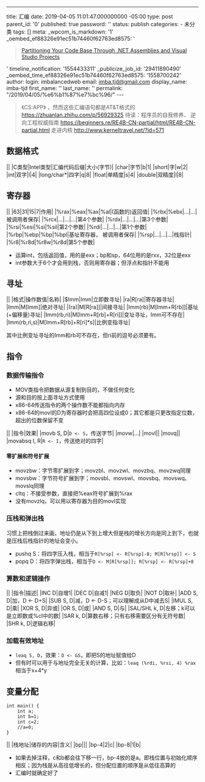 ---
title: 汇编 date: 2019-04-05 11:01:47.000000000 -05:00 type: post parent\_id: '0' published: true password: '' status: publish categories: - 未分类 tags: [] meta: \_wpcom\_is\_markdown: '1' \_oembed\_ef88326e91ec51b74460f62763ed8575: '

> [Partitioning Your Code Base Through .NET Assemblies and Visual Studio Projects](https://www.red-gate.com/simple-talk/dotnet/net-framework/partitioning-your-code-base-through-net-assemblies-and-visual-studio-projects/)

' timeline\_notification: '1554433311' \_publicize\_job\_id: '29411890490' \_oembed\_time\_ef88326e91ec51b74460f62763ed8575: '1558700242' author: login: imbalancedweb email: imba.tjd@gmail.com display\_name: imba-tjd first\_name: '' last\_name: '' permalink: "/2019/04/05/%e6%b1%87%e7%bc%96/" ---

> 《CS:APP》 ，然而这些汇编语句都是AT&T格式的
> https://zhuanlan.zhihu.com/p/56929325
> 待读：程序员的自我修养、
> 逆向工程权威指南 https://beginners.re/RE4B-CN-partial/html/RE4B-CN-partial.html
> 走进内核 http://www.kerneltravel.net/?id=571

数据格式
--------

||
|C类型|Intel类型|汇编代码后缀|大小(字节)|
|char|字节|b|1|
|short|字|w|2|
|int|双字|l|4|
|long/char\*|四字|q|8|
|float|单精度|s|4|
|double|双精度|l|8|

寄存器
------

||
|63|31|15|7|作用|
|%rax|%eax|%ax|%al|(函数的)返回值|
|%rbx|%ebx|...|...|被调用者保存|
|%rcx|...|...|...|第4个参数|
|%rdx|...|...|...|第3个参数|
|%rsi|%esi|%si|%sil|第2个参数|
|%rdi|...|...|...|第1个参数|
|%rbp|%ebp|%bp|%bpl|基址寄存器，
被调用者保存|
|%rsp|...|...|...|栈指针|
|%r8|%r8d|%r8w|%r8d|第5个参数|

-   运算int，包括返回值，用的是exx；bp和sp，64位用的是rxx，32位是exx
-   int参数大于6个才会用到栈，否则用寄存器；但浮点和指针不能用

寻址
----

||
|格式|操作数值|名称|
|\$Imm|Imm|立即数寻址|
|ra|R[ra]|寄存器寻址|
|Imm|M[Imm]|绝对寻址|
|(ra)|M[R[ra]]|间接寻址|
|Imm(rb)|M[Imm+R[rb]]|基址(+偏移量)寻址|
|Imm(rb,ri)|M[Imm+R[rb]+R[ri]]|变址寻址，Imm可不存在|
|Imm(rb,ri,s)|M[Imm+R[rb]+R[ri]\*s]|比例变指寻址|

其中比例变址寻址的Imm和rb可不存在，但ri前的逗号必须要有。

指令
----

### 数据传输指令

-   MOV类指令把数据从源复制到目的，不做任何变化
-   源和目的按上面寻址方式使用
-   x86-64传送指令的两个操作数不能都指向内存
-   x86-64的movl的D为寄存器时会把高四位设成0；其它都是只更改指定位数，超出的位数保留不变

||
|指令|效果|
|movb S, D|`D <- S`，传送字节|
|movw|...|
|movl||
|movq||
|movabsq I, R|`R <- I`，传送绝对的四字|

#### 零扩展和符号扩展

-   movzbw：字节零扩展到字；movzbl、movzwl、movzbq、movzwq同理
-   movsbw：字节符号扩展到字；movsbl、movswl、movsbq、movswq、movslq同理
-   cltq：不接受参数，直接把%eax符号扩展到%rax
-   没有movzlq，可以用以寄存器为目的movl实现

### 压栈和弹出栈

习惯上把栈倒过来画，地址仍是从下到上增大但是栈的增长方向是同上到下，也就是压栈后栈指针的地址会变小。

-   pushq S：将四字压入栈，相当于`R[%rsp] <- R[%rsp]-8; M[R[%rsp]] <- S`
-   popq D：将四字弹出栈，相当于`D <- M[R[%rsp]]; R[%rsp] <- R[%rsp]+8`

### 算数和逻辑操作

||
|指令|描述|
|INC D|自增1|
|DEC D|自减1|
|NEG D|取负|
|NOT D|取补|
|ADD S, D|加，D \<- D+S|
|SUB S, D|减，D \<- D-S；可以理解成从D中减去S|
|IMUL S, D|乘|
|XOR S, D|异或|
|OR S, D|或|
|AND S, D|与|
|SAL/SHL k, D|左移；k可以是立即数或%cl中的数|
|SAR k, D|算数右移；只有右移需要区分有无符号数|
|SHR k, D|逻辑右移|

### 加载有效地址

-   `leaq S, D`，效果：`D <- &S`，即把S的地址赋值给D
-   但有时可以用于与地址完全无关的计算，比如：`leaq (%rdi, %rsi, 4) %rax`相当于x+4\*y

变量分配
--------

```
int main() {
    int a;
    int b=1;
    int c=2;
    //a=0;
}
```

||
|栈地址|储存的内容|含义|
|bp|||
|bp-4|2|c|
|bp-8|1|b|

-   如果去掉注释，c和b都会往下移一行，bp-4放的是a。即栈位置与初始化顺序相反；因为栈是从高往低增长的，但分配位置的顺序是从低往高算的
-   汇编时就确定好了


